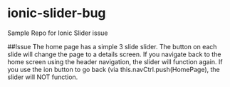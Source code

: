 # ionic-slider-bug
Sample Repo for Ionic Slider issue

##Issue
The home page has a simple 3 slide slider. The button on each slide will change the page to a details screen. If you navigate back to the home screen using the header navigation, the slider will function again. If you use the ion button to go back (via this.navCtrl.push(HomePage), the slider will NOT function.
